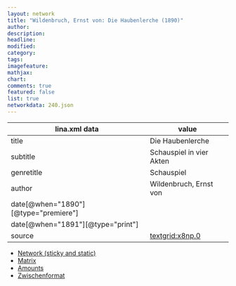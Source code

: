 ```yaml
---
layout: network
title: "Wildenbruch, Ernst von: Die Haubenlerche (1890)"
author:
description:
headline:
modified:
category:
tags:
imagefeature: 
mathjax: 
chart: 
comments: true
featured: false
list: true
networkdata: 240.json
---
```

lina.xml data  | value
------------- | -------------
title|Die Haubenlerche
subtitle|Schauspiel in vier Akten
genretitle|Schauspiel
author|Wildenbruch, Ernst von
date[@when="1890"][@type="premiere"]|
date[@when="1891"][@type="print"]|
source|[textgrid:x8np.0](https://textgridlab.org/1.0/tgcrud-public/rest/textgrid:x8np.0/data)



* [Network (sticky and static)](/network240)
* [Matrix](/matrix240)
* [Amounts](/amount240)
* [Zwischenformat](/lina240 )
